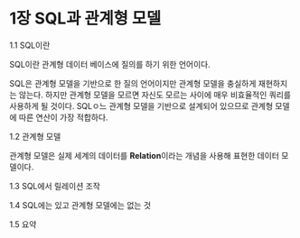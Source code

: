 # 1장 SQL과 관계형 모델

1.1 SQL이란

SQL이란 관계형 데이터 베이스에 질의를 하기 위한 언어이다. 

SQL은 관계형 모델을 기반으로 한 질의 언어이지만 관계형 모델을 충실하게 재현하지는 않는다. 하지만 관계형 모델을 모르면 자신도 모르는 사이에 매우 비효율적인 쿼리를 사용하게 될 것이다. SQLㅇ느 관계형 모델을 기반으로 설계되어 있으므로 관계형 모델에 따른 연산이 가장 적합하다. 

1.2 관계형 모델

관계형 모델은 실제 세계의 데이터를 **Relation**이라는 개념을 사용해 표현한 데이터 모델이다.

1.3 SQL에서 릴레이션 조작

1.4 SQL에는 있고 관계형 모델에는 없는 것

1.5 요약